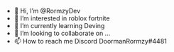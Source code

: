 - 👋 Hi, I’m @RormzyDev
- 👀 I’m interested in roblox fortnite 
- 🌱 I’m currently learning Deving
- 💞️ I’m looking to collaborate on ...
- 📫 How to reach me Discord
DoormanRormzy#4481
<!---
RormzyDev/RormzyDev is a ✨ special ✨ repository because its `README.md` (this file) appears on your GitHub profile.
You can click the Preview link to take a look at your changes.
--->
